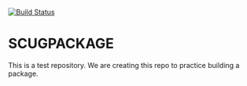 [![Build Status](https://travis-ci.org/Maleeha/SCUGPACKAGE.svg?branch=master)](https://travis-ci.org/Maleeha/SCUGPACKAGE)
# SCUGPACKAGE
This is a test repository. We are creating this repo to practice building a package. 
